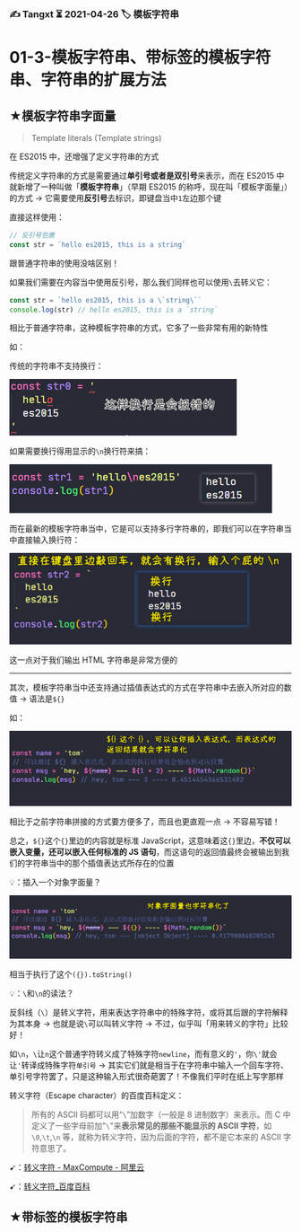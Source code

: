 ### ✍️ Tangxt ⏳ 2021-04-26 🏷️ 模板字符串

# 01-3-模板字符串、带标签的模板字符串、字符串的扩展方法

## ★模板字符串字面量

> Template literals (Template strings)

在 ES2015 中，还增强了定义字符串的方式

传统定义字符串的方式是需要通过**单引号或者是双引号**来表示，而在 ES2015 中就新增了一种叫做「**模板字符串**」（早期 ES2015 的称呼，现在叫「模板字面量」）的方式 -> 它需要使用**反引号**去标识，即键盘当中`1`左边那个键

直接这样使用：

``` js
// 反引号包裹
const str = `hello es2015, this is a string`
```

跟普通字符串的使用没啥区别！

如果我们需要在内容当中使用反引号，那么我们同样也可以使用`\`去转义它：

``` js
const str = `hello es2015, this is a \`string\``
console.log(str) // hello es2015, this is a `string`
```

相比于普通字符串，这种模板字符串的方式，它多了一些非常有用的新特性

如：

传统的字符串不支持换行：

![传统字符串](assets/img/2021-04-27-11-03-02.png)

如果需要换行得用显示的`\n`换行符来搞：

![换行](assets/img/2021-04-27-11-04-17.png)

而在最新的模板字符串当中，它是可以支持多行字符串的，即我们可以在字符串当中直接输入换行符：

![不用输入换行符](assets/img/2021-04-27-11-08-37.png)

这一点对于我们输出 HTML 字符串是非常方便的

---

其次，模板字符串当中还支持通过插值表达式的方式在字符串中去嵌入所对应的数值 -> 语法是`${}`

如：

![插值表达式](assets/img/2021-04-27-11-14-40.png)

相比于之前字符串拼接的方式要方便多了，而且也更直观一点 -> 不容易写错！

总之，`${}`这个`{}`里边的内容就是标准 JavaScript，这意味着这`{}`里边，**不仅可以嵌入变量，还可以嵌入任何标准的 JS 语句**，而这语句的返回值最终会被输出到我们的字符串当中的那个插值表达式所存在的位置

💡：插入一个对象字面量？

![对象字面量](assets/img/2021-04-27-11-16-48.png)

相当于执行了这个`({}).toString()`

💡：`\`和`\n`的读法？

反斜线（`\`）是转义字符，用来表达字符串中的特殊字符，或将其后跟的字符解释为其本身 -> 也就是说`\`可以叫转义字符 -> 不过，似乎叫「用来转义的字符」比较好！

如`\n`，`\`让`n`这个普通字符转义成了特殊字符`newline`，而有意义的`'`，你`\'`就会让`'`转译成特殊字符`单引号` -> 其实它们就是相当于在字符串中输入一个回车字符、单引号字符罢了，只是这种输入形式很奇葩罢了！不像我们平时在纸上写字那样

转义字符（Escape character）的百度百科定义：

> 所有的 ASCII 码都可以用“`\`”加数字（一般是 8 进制数字）来表示。而 C 中定义了一些字母前加"`\`"来**表示常见的那些不能显示的 ASCII 字符**，如`\0`,`\t`,`\n` 等，就称为转义字符，因为后面的字符，都不是它本来的 ASCII 字符意思了。

➹：[转义字符 - MaxCompute - 阿里云](https://help.aliyun.com/document_detail/27869.html)

➹：[转义字符_百度百科](https://baike.baidu.com/item/%E8%BD%AC%E4%B9%89%E5%AD%97%E7%AC%A6)

## ★带标签的模板字符串


